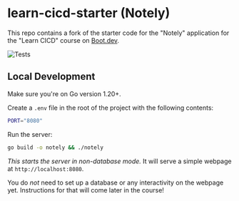 # learn-cicd-starter (Notely)

This repo contains a fork of the starter code for the "Notely" application for the "Learn CICD" course on [Boot.dev](https://boot.dev).

![Tests](https://github.com/dimadudin/learn-cicd-starter/actions/workflows/ci.yml/badge.svg)

## Local Development

Make sure you're on Go version 1.20+.

Create a `.env` file in the root of the project with the following contents:

```bash
PORT="8080"
```

Run the server:

```bash
go build -o notely && ./notely
```

*This starts the server in non-database mode.* It will serve a simple webpage at `http://localhost:8080`.

You do *not* need to set up a database or any interactivity on the webpage yet. Instructions for that will come later in the course!
